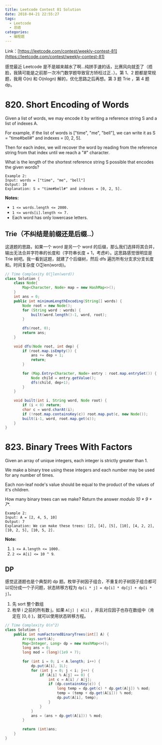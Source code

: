 ```yaml
---
title: Leetcode Contest 81 Solution
date: 2018-04-21 22:55:27
tags: 
  - Leetcode
  - 总结
categories: 
  - 编程题
---
```


Link：[https://leetcode.com/contest/weekly-contest-81](https://leetcode.com/contest/weekly-contest-81)

感觉最近 Leetcode 是不是越来越水了啊...纯拼手速的话，比赛风向就歪了（捂脸，我猜可能是之前那一次冷门数学题导致官方矫枉过正..）。第 1、2 题都是常规题，我用 O(n) 和 O(nlogn) 解的，优化思路之后再想。第 3 题 Trie ，第 4 题 dp。

<!-- more -->

# 820. Short Encoding of Words

Given a list of words, we may encode it by writing a reference string S and a list of indexes A.

For example, if the list of words is ["time", "me", "bell"], we can write it as S = "time#bell#" and indexes = [0, 2, 5].

Then for each index, we will recover the word by reading from the reference string from that index until we reach a "#" character.

What is the length of the shortest reference string S possible that encodes the given words?

```
Example 2:
Input: words = ["time", "me", "bell"]
Output: 10
Explanation: S = "time#bell#" and indexes = [0, 2, 5].
```

**Notes:**

- `1 <= words.length <= 2000.`
- `1 <= words[i].length <= 7.`
- Each word has only lowercase letters.

## Trie（不纠结是前缀还是后缀..）

这道题的思路，如果一个 word 是另一个 word 的后缀，那么我们选择将其合并，输出无法合并字符串的长度和（字符串长度 + 1，考虑#）。这思路感觉很明显是 Trie 树吧。我一看到这题，就建了个后缀树，然后 dfs 遍历所有分支求分支长度和。时间复杂度 O(∑len(word))。

```java
// Time Complexity O(∑len(word))
class Solution {
    class Node{
        Map<Character, Node> map = new HashMap<>();
    }
    int ans = 0;
    public int minimumLengthEncoding(String[] words) {
        Node root = new Node();
        for (String word : words) {
            built(word.length()-1, word, root);
        }
        
        dfs(root, 0);
        return ans;
    }
    
    void dfs(Node root, int dep) {
        if (root.map.isEmpty()) {
            ans += dep + 1;
            return;
        }
        
        for (Map.Entry<Character, Node> entry : root.map.entrySet()) {
            Node child = entry.getValue();
            dfs(child, dep+1);
        }
    }
    
    void built(int i, String word, Node root) {
        if (i < 0) return;
        char c = word.charAt(i);
        if (!root.map.containsKey(c)) root.map.put(c, new Node());
        built(i-1, word, root.map.get(c));
    }
}
```
# 823. Binary Trees With Factors

Given an array of unique integers, each integer is strictly greater than 1.

We make a binary tree using these integers and each number may be used for any number of times.

Each non-leaf node's value should be equal to the product of the values of it's children.

How many binary trees can we make?  Return the answer **modulo 10 \** 9 + 7**.

```
Example 2:
Input: A = [2, 4, 5, 10]
Output: 7
Explanation: We can make these trees: [2], [4], [5], [10], [4, 2, 2], [10, 2, 5], [10, 5, 2].
```

**Note:**

1. `1 <= A.length <= 1000.`
2. `2 <= A[i] <= 10 ^ 9`.

## DP

感觉这道题也是个典型的 dp 题。枚举子树因子组合，不重复的子树因子组合都可以切分成一个子问题，状态转移方程为 `dp[i * j] = dp[i] * dp[j] + dp[i * j]`。

1. 先 sort 整个数组
2. 枚举 i 之前的所有数 j，如果 `A[j] | A[i]` ，并且对应因子也存在数组中（肯定在 $[0, i)$ )，就可以使用状态转移方程。

```java
// Time Complexity O(n^2)
class Solution {
    public int numFactoredBinaryTrees(int[] A) {
        Arrays.sort(A);
        Map<Integer, Long> dp = new HashMap<>();
        long ans = 0;
        long mod = (long)(1e9 + 7);
        
        for (int i = 0; i < A.length; i++) {
            dp.put(A[i], 1L);
            for (int j = 0; j < i; j++) {
                if (A[i] % A[j] == 0) {
                    int c = A[i] / A[j];
                    if (dp.containsKey(c)) {
                        long temp = dp.get(c) * dp.get(A[j]) % mod;
                        temp = (temp + dp.get(A[i])) % mod;
                        dp.put(A[i], temp);
                    }
                }
            }
            ans = (ans + dp.get(A[i])) % mod;
        }
        
        return (int)ans;
    }
}
```